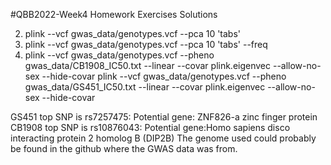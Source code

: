 #QBB2022-Week4 Homework Exercises Solutions

2. plink --vcf gwas_data/genotypes.vcf --pca 10 'tabs'
3. plink --vcf gwas_data/genotypes.vcf --pca 10 'tabs' --freq
4. plink --vcf gwas_data/genotypes.vcf --pheno gwas_data/CB1908_IC50.txt --linear --covar plink.eigenvec --allow-no-sex --hide-covar
plink --vcf gwas_data/genotypes.vcf --pheno gwas_data/GS451_IC50.txt --linear --covar plink.eigenvec --allow-no-sex --hide-covar

GS451 top SNP is rs7257475:
	Potential gene: ZNF826-a zinc finger protein
CB1908 top SNP is rs10876043:
	Potential gene:Homo sapiens disco interacting protein 2 homolog B (DIP2B)
The genome used could probably be found in the github where the GWAS data was from.